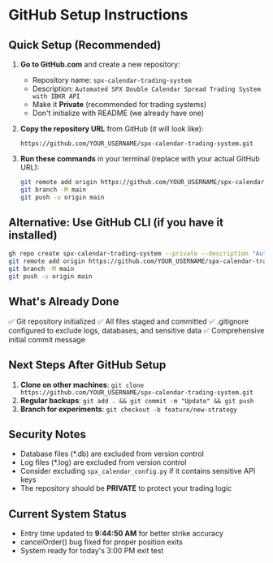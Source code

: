 # GitHub Setup Instructions

## Quick Setup (Recommended)

1. **Go to GitHub.com** and create a new repository:
   - Repository name: `spx-calendar-trading-system`
   - Description: `Automated SPX Double Calendar Spread Trading System with IBKR API`
   - Make it **Private** (recommended for trading systems)
   - Don't initialize with README (we already have one)

2. **Copy the repository URL** from GitHub (it will look like):
   ```
   https://github.com/YOUR_USERNAME/spx-calendar-trading-system.git
   ```

3. **Run these commands** in your terminal (replace with your actual GitHub URL):
   ```bash
   git remote add origin https://github.com/YOUR_USERNAME/spx-calendar-trading-system.git
   git branch -M main
   git push -u origin main
   ```

## Alternative: Use GitHub CLI (if you have it installed)

```bash
gh repo create spx-calendar-trading-system --private --description "Automated SPX Double Calendar Spread Trading System with IBKR API"
git remote add origin https://github.com/YOUR_USERNAME/spx-calendar-trading-system.git
git branch -M main
git push -u origin main
```

## What's Already Done

✅ Git repository initialized
✅ All files staged and committed
✅ .gitignore configured to exclude logs, databases, and sensitive data
✅ Comprehensive initial commit message

## Next Steps After GitHub Setup

1. **Clone on other machines**: `git clone https://github.com/YOUR_USERNAME/spx-calendar-trading-system.git`
2. **Regular backups**: `git add . && git commit -m "Update" && git push`
3. **Branch for experiments**: `git checkout -b feature/new-strategy`

## Security Notes

- Database files (*.db) are excluded from version control
- Log files (*.log) are excluded from version control  
- Consider excluding `spx_calendar_config.py` if it contains sensitive API keys
- The repository should be **PRIVATE** to protect your trading logic

## Current System Status

- Entry time updated to **9:44:50 AM** for better strike accuracy
- cancelOrder() bug fixed for proper position exits
- System ready for today's 3:00 PM exit test
